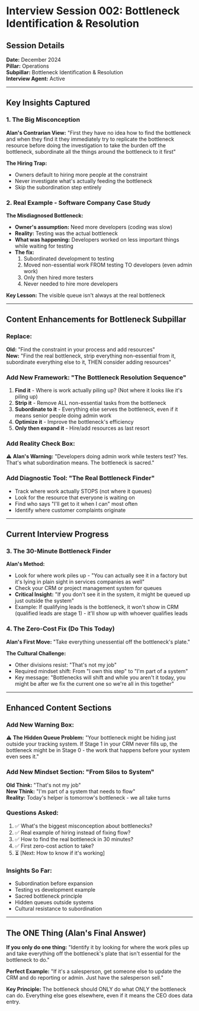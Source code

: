 # Interview Session 002: Bottleneck Identification & Resolution

## Session Details
**Date:** December 2024  
**Pillar:** Operations  
**Subpillar:** Bottleneck Identification & Resolution  
**Interview Agent:** Active

---

## Key Insights Captured

### 1. The Big Misconception
**Alan's Contrarian View:**
"First they have no idea how to find the bottleneck and when they find it they immediately try to replicate the bottleneck resource before doing the investigation to take the burden off the bottleneck, subordinate all the things around the bottleneck to it first"

**The Hiring Trap:**
- Owners default to hiring more people at the constraint
- Never investigate what's actually feeding the bottleneck
- Skip the subordination step entirely

### 2. Real Example - Software Company Case Study
**The Misdiagnosed Bottleneck:**
- **Owner's assumption:** Need more developers (coding was slow)
- **Reality:** Testing was the actual bottleneck
- **What was happening:** Developers worked on less important things while waiting for testing
- **The fix:** 
  1. Subordinated development to testing
  2. Moved non-essential work FROM testing TO developers (even admin work)
  3. Only then hired more testers
  4. Never needed to hire more developers

**Key Lesson:** The visible queue isn't always at the real bottleneck

---

## Content Enhancements for Bottleneck Subpillar

### Replace:
**Old:** "Find the constraint in your process and add resources"  
**New:** "Find the real bottleneck, strip everything non-essential from it, subordinate everything else to it, THEN consider adding resources"

### Add New Framework: "The Bottleneck Resolution Sequence"
1. **Find it** - Where is work actually piling up? (Not where it looks like it's piling up)
2. **Strip it** - Remove ALL non-essential tasks from the bottleneck
3. **Subordinate to it** - Everything else serves the bottleneck, even if it means senior people doing admin work
4. **Optimize it** - Improve the bottleneck's efficiency
5. **Only then expand it** - Hire/add resources as last resort

### Add Reality Check Box:
⚠️ **Alan's Warning:** "Developers doing admin work while testers test? Yes. That's what subordination means. The bottleneck is sacred."

### Add Diagnostic Tool: "The Real Bottleneck Finder"
- Track where work actually STOPS (not where it queues)
- Look for the resource that everyone is waiting on
- Find who says "I'll get to it when I can" most often
- Identify where customer complaints originate

---

## Current Interview Progress

### 3. The 30-Minute Bottleneck Finder
**Alan's Method:**
- Look for where work piles up - "You can actually see it in a factory but it's lying in plain sight in services companies as well"
- Check your CRM or project management system for queues
- **Critical Insight:** "If you don't see it in the system, it might be queued up just outside the system"
- Example: If qualifying leads is the bottleneck, it won't show in CRM (qualified leads are stage 1) - it'll show up with whoever qualifies leads

### 4. The Zero-Cost Fix (Do This Today)
**Alan's First Move:**
"Take everything unessential off the bottleneck's plate."

**The Cultural Challenge:**
- Other divisions resist: "That's not my job"
- Required mindset shift: From "I own this step" to "I'm part of a system"
- Key message: "Bottlenecks will shift and while you aren't it today, you might be after we fix the current one so we're all in this together"

---

## Enhanced Content Sections

### Add New Warning Box:
⚠️ **The Hidden Queue Problem:** "Your bottleneck might be hiding just outside your tracking system. If Stage 1 in your CRM never fills up, the bottleneck might be in Stage 0 - the work that happens before your system even sees it."

### Add New Mindset Section: "From Silos to System"
**Old Think:** "That's not my job"  
**New Think:** "I'm part of a system that needs to flow"  
**Reality:** Today's helper is tomorrow's bottleneck - we all take turns

### Questions Asked:
1. ✅ What's the biggest misconception about bottlenecks?
2. ✅ Real example of hiring instead of fixing flow?
3. ✅ How to find the real bottleneck in 30 minutes?
4. ✅ First zero-cost action to take?
5. ⏳ [Next: How to know if it's working]

### Insights So Far:
- Subordination before expansion
- Testing vs development example
- Sacred bottleneck principle
- Hidden queues outside systems
- Cultural resistance to subordination

---

## The ONE Thing (Alan's Final Answer)

**If you only do one thing:** 
"Identify it by looking for where the work piles up and take everything off the bottleneck's plate that isn't essential for the bottleneck to do."

**Perfect Example:** 
"If it's a salesperson, get someone else to update the CRM and do reporting or admin. Just have the salesperson sell."

**Key Principle:** The bottleneck should ONLY do what ONLY the bottleneck can do. Everything else goes elsewhere, even if it means the CEO does data entry.
